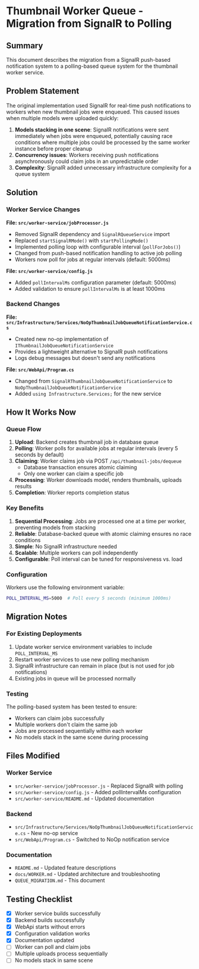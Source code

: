 # Thumbnail Worker Queue - Migration from SignalR to Polling

## Summary

This document describes the migration from a SignalR push-based notification system to a polling-based queue system for the thumbnail worker service.

## Problem Statement

The original implementation used SignalR for real-time push notifications to workers when new thumbnail jobs were enqueued. This caused issues when multiple models were uploaded quickly:

1. **Models stacking in one scene**: SignalR notifications were sent immediately when jobs were enqueued, potentially causing race conditions where multiple jobs could be processed by the same worker instance before proper cleanup
2. **Concurrency issues**: Workers receiving push notifications asynchronously could claim jobs in an unpredictable order
3. **Complexity**: SignalR added unnecessary infrastructure complexity for a queue system

## Solution

### Worker Service Changes

**File: `src/worker-service/jobProcessor.js`**
- Removed SignalR dependency and `SignalRQueueService` import
- Replaced `startSignalRMode()` with `startPollingMode()`
- Implemented polling loop with configurable interval (`pollForJobs()`)
- Changed from push-based notification handling to active job polling
- Workers now poll for jobs at regular intervals (default: 5000ms)

**File: `src/worker-service/config.js`**
- Added `pollIntervalMs` configuration parameter (default: 5000ms)
- Added validation to ensure `pollIntervalMs` is at least 1000ms

### Backend Changes

**File: `src/Infrastructure/Services/NoOpThumbnailJobQueueNotificationService.cs`**
- Created new no-op implementation of `IThumbnailJobQueueNotificationService`
- Provides a lightweight alternative to SignalR push notifications
- Logs debug messages but doesn't send any notifications

**File: `src/WebApi/Program.cs`**
- Changed from `SignalRThumbnailJobQueueNotificationService` to `NoOpThumbnailJobQueueNotificationService`
- Added `using Infrastructure.Services;` for the new service

## How It Works Now

### Queue Flow

1. **Upload**: Backend creates thumbnail job in database queue
2. **Polling**: Worker polls for available jobs at regular intervals (every 5 seconds by default)
3. **Claiming**: Worker claims job via POST `/api/thumbnail-jobs/dequeue` 
   - Database transaction ensures atomic claiming
   - Only one worker can claim a specific job
4. **Processing**: Worker downloads model, renders thumbnails, uploads results
5. **Completion**: Worker reports completion status

### Key Benefits

1. **Sequential Processing**: Jobs are processed one at a time per worker, preventing models from stacking
2. **Reliable**: Database-backed queue with atomic claiming ensures no race conditions
3. **Simple**: No SignalR infrastructure needed
4. **Scalable**: Multiple workers can poll independently
5. **Configurable**: Poll interval can be tuned for responsiveness vs. load

### Configuration

Workers use the following environment variable:

```bash
POLL_INTERVAL_MS=5000  # Poll every 5 seconds (minimum 1000ms)
```

## Migration Notes

### For Existing Deployments

1. Update worker service environment variables to include `POLL_INTERVAL_MS`
2. Restart worker services to use new polling mechanism
3. SignalR infrastructure can remain in place (but is not used for job notifications)
4. Existing jobs in queue will be processed normally

### Testing

The polling-based system has been tested to ensure:
- Workers can claim jobs successfully
- Multiple workers don't claim the same job
- Jobs are processed sequentially within each worker
- No models stack in the same scene during processing

## Files Modified

### Worker Service
- `src/worker-service/jobProcessor.js` - Replaced SignalR with polling
- `src/worker-service/config.js` - Added pollIntervalMs configuration
- `src/worker-service/README.md` - Updated documentation

### Backend
- `src/Infrastructure/Services/NoOpThumbnailJobQueueNotificationService.cs` - New no-op service
- `src/WebApi/Program.cs` - Switched to NoOp notification service

### Documentation
- `README.md` - Updated feature descriptions
- `docs/WORKER.md` - Updated architecture and troubleshooting
- `QUEUE_MIGRATION.md` - This document

## Testing Checklist

- [x] Worker service builds successfully
- [x] Backend builds successfully
- [x] WebApi starts without errors
- [x] Configuration validation works
- [x] Documentation updated
- [ ] Worker can poll and claim jobs
- [ ] Multiple uploads process sequentially
- [ ] No models stack in same scene
